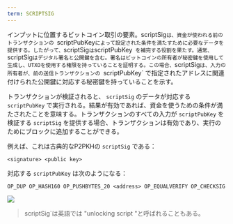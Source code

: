 ```yaml
---
term: SCRIPTSIG
---
```

インプットに位置するビットコイン取引の要素。scriptSig`は、資金が使われる前のトランザクションの `scriptPubKey` によって設定された条件を満たすために必要なデータを提供する。したがって、 `scriptSig` は `scriptPubKey` を補完する役割を果たす。通常、`scriptSig`はデジタル署名と公開鍵を含む。署名はビットコインの所有者が秘密鍵を使用して生成し、UTXOを使用する権限を持っていることを証明する。この場合、`scriptSig`は、入力の所有者が、前の送信トランザクションの `scriptPubKey` で指定されたアドレスに関連付けられた公開鍵に対応する秘密鍵を持っていることを示す。

トランザクションが検証されると、 `scriptSig` のデータが対応する `scriptPubKey` で実行される。結果が有効であれば、資金を使うための条件が満たされたことを意味する。トランザクションのすべての入力が `scriptPubKey` を検証する `scriptSig` を提供する場合、トランザクションは有効であり、実行のためにブロックに追加することができる。

例えば、これは古典的なP2PKHの `scriptSig` である：

```text
<signature> <public key>
```

対応する `scriptPubKey` は次のようになる：

```text
OP_DUP OP_HASH160 OP_PUSHBYTES_20 <address> OP_EQUALVERIFY OP_CHECKSIG
```

![](../../dictionnaire/assets/35.webp)

> scriptSig`は英語では "unlocking script "と呼ばれることもある。